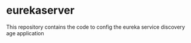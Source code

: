 # eurekaserver
This repository contains the code to config the eureka service discovery age application
